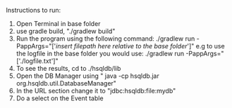 Instructions to run:
1) Open Terminal in base folder
2) use gradle build, "./gradlew build"
3) Run the program using the following command:
	./gradlew run -PappArgs="['*insert filepath here relative to the base folder*']"
	e.g to use the logfile in the base folder you would use:
	./gradlew run -PappArgs="['./logfile.txt']"
4) To see the results, cd to ./hsqldb/lib
5) Open the DB Manager using " java -cp hsqldb.jar org.hsqldb.util.DatabaseManager"
6) In the URL section change it to "jdbc:hsqldb:file:mydb" 
7) Do a select on the Event table